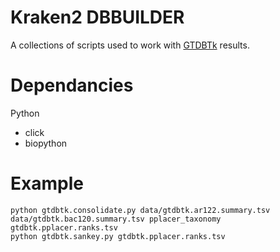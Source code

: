 # Kraken2 DBBUILDER

A collections of scripts used to work with [GTDBTk](https://github.com/Ecogenomics/GTDBTk) results.

# Dependancies

Python

* click
* biopython

# Example

```
python gtdbtk.consolidate.py data/gtdbtk.ar122.summary.tsv data/gtdbtk.bac120.summary.tsv pplacer_taxonomy gtdbtk.pplacer.ranks.tsv
python gtdbtk.sankey.py gtdbtk.pplacer.ranks.tsv
```

